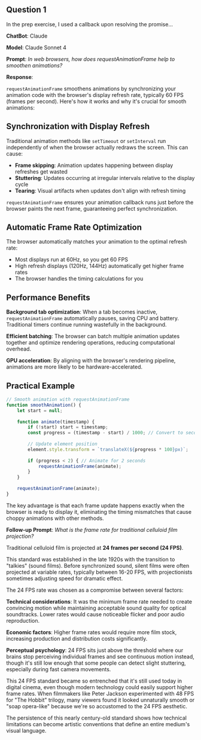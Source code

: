 ## Question 1

In the prep exercise, I used a callback upon resolving the promise...

**ChatBot**: Claude

**Model**: Claude Sonnet 4

**Prompt**: _In web browsers, how does requestAnimationFrame help to smoothen animations?_

**Response**:

`requestAnimationFrame` smoothens animations by synchronizing your animation code with the browser's display refresh rate, typically 60 FPS (frames per second). Here's how it works and why it's crucial for smooth animations:

## Synchronization with Display Refresh

Traditional animation methods like `setTimeout` or `setInterval` run independently of when the browser actually redraws the screen. This can cause:

- **Frame skipping**: Animation updates happening between display refreshes get wasted
- **Stuttering**: Updates occurring at irregular intervals relative to the display cycle
- **Tearing**: Visual artifacts when updates don't align with refresh timing

`requestAnimationFrame` ensures your animation callback runs just before the browser paints the next frame, guaranteeing perfect synchronization.

## Automatic Frame Rate Optimization

The browser automatically matches your animation to the optimal refresh rate:

- Most displays run at 60Hz, so you get 60 FPS
- High refresh displays (120Hz, 144Hz) automatically get higher frame rates
- The browser handles the timing calculations for you

## Performance Benefits

**Background tab optimization**: When a tab becomes inactive, `requestAnimationFrame` automatically pauses, saving CPU and battery. Traditional timers continue running wastefully in the background.

**Efficient batching**: The browser can batch multiple animation updates together and optimize rendering operations, reducing computational overhead.

**GPU acceleration**: By aligning with the browser's rendering pipeline, animations are more likely to be hardware-accelerated.

## Practical Example

```javascript
// Smooth animation with requestAnimationFrame
function smoothAnimation() {
    let start = null;
    
    function animate(timestamp) {
        if (!start) start = timestamp;
        const progress = (timestamp - start) / 1000; // Convert to seconds
        
        // Update element position
        element.style.transform = `translateX(${progress * 100}px)`;
        
        if (progress < 2) { // Animate for 2 seconds
            requestAnimationFrame(animate);
        }
    }
    
    requestAnimationFrame(animate);
}
```

The key advantage is that each frame update happens exactly when the browser is ready to display it, eliminating the timing mismatches that cause choppy animations with other methods.

**Follow-up Prompt**: _What is the frame rate for traditional celluloid film projection?_

Traditional celluloid film is projected at **24 frames per second (24 FPS)**.

This standard was established in the late 1920s with the transition to "talkies" (sound films). Before synchronized sound, silent films were often projected at variable rates, typically between 16-20 FPS, with projectionists sometimes adjusting speed for dramatic effect.

The 24 FPS rate was chosen as a compromise between several factors:

**Technical considerations**: It was the minimum frame rate needed to create convincing motion while maintaining acceptable sound quality for optical soundtracks. Lower rates would cause noticeable flicker and poor audio reproduction.

**Economic factors**: Higher frame rates would require more film stock, increasing production and distribution costs significantly.

**Perceptual psychology**: 24 FPS sits just above the threshold where our brains stop perceiving individual frames and see continuous motion instead, though it's still low enough that some people can detect slight stuttering, especially during fast camera movements.

This 24 FPS standard became so entrenched that it's still used today in digital cinema, even though modern technology could easily support higher frame rates. When filmmakers like Peter Jackson experimented with 48 FPS for "The Hobbit" trilogy, many viewers found it looked unnaturally smooth or "soap opera-like" because we're so accustomed to the 24 FPS aesthetic.

The persistence of this nearly century-old standard shows how technical limitations can become artistic conventions that define an entire medium's visual language.
